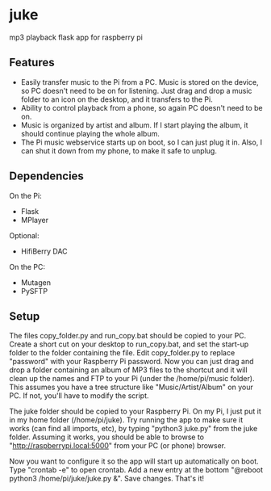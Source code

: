 # juke
mp3 playback flask app for raspberry pi

## Features
- Easily transfer music to the Pi from a PC. Music is stored on the device, so PC doesn't need to be on for listening. Just drag and drop a music folder to an icon on the desktop, and it transfers to the Pi.
- Ability to control playback from a phone, so again PC doesn't need to be on.
- Music is organized by artist and album. If I start playing the album, it should continue playing the whole album.
- The Pi music webservice starts up on boot, so I can just plug it in. Also, I can shut it down from my phone, to make it safe to unplug.

## Dependencies
On the Pi:
- Flask
- MPlayer

Optional:
- HifiBerry DAC

On the PC:
- Mutagen
- PySFTP

## Setup
The files copy_folder.py and run_copy.bat should be copied to your PC. Create a short cut on your desktop to run_copy.bat, and set the start-up folder to the folder containing the file. Edit copy_folder.py to replace "password" with your Raspberry Pi password. Now you can just drag and drop a folder containing an album of MP3 files to the shortcut and it will clean up the names and FTP to your Pi (under the /home/pi/music folder). This assumes you have a tree structure like "Music/Artist/Album" on your PC. If not, you'll have to modify the script.

The juke folder should be copied to your Raspberry Pi. On my Pi, I just put it in my home folder (/home/pi/juke). Try running the app to make sure it works (can find all imports, etc), by typing "python3 juke.py" from the juke folder. Assuming it works, you should be able to browse to "http://raspberrypi.local:5000" from your PC (or phone) browser.

Now you want to configure it so the app will start up automatically on boot. Type "crontab -e" to open crontab. Add a new entry at the bottom "@reboot python3 /home/pi/juke/juke.py &". Save changes. That's it!
